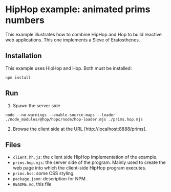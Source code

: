 HipHop example: animated prims numbers
======================================

This example illustrates how to combine HipHop and Hop to build
reactive web applications. This one implements a Sieve of Eratosthenes.

Installation
------------

This example uses HipHop and Hop. Both must be installed:

```
npm install
```

Run
---

  1. Spawn the server side

```
node --no-warnings --enable-source-maps --loader ./node_modules/@hop/hopc/node/hop-loader.mjs ./prims.hop.mjs
```

  2. Browse the client side at the URL [http://localhost:8888/prims].


Files
-----

  * `client.hh.js`: the client side HipHop implementation of the example.
  * `prims.hop.mjs`: the server side of the program. Mainly used to create
  the web page into which the client-side HipHop program executes.
  * `prims.hss`: some CSS styling.
  * `package.json`: description for NPM.
  * `README.md`, this file
